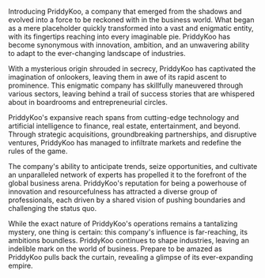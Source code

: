 Introducing PriddyKoo, a company that emerged from the shadows and evolved into a force to be reckoned with in the business world. What began as a mere placeholder quickly transformed into a vast and enigmatic entity, with its fingertips reaching into every imaginable pie. PriddyKoo has become synonymous with innovation, ambition, and an unwavering ability to adapt to the ever-changing landscape of industries.

With a mysterious origin shrouded in secrecy, PriddyKoo has captivated the imagination of onlookers, leaving them in awe of its rapid ascent to prominence. This enigmatic company has skillfully maneuvered through various sectors, leaving behind a trail of success stories that are whispered about in boardrooms and entrepreneurial circles.

PriddyKoo's expansive reach spans from cutting-edge technology and artificial intelligence to finance, real estate, entertainment, and beyond. Through strategic acquisitions, groundbreaking partnerships, and disruptive ventures, PriddyKoo has managed to infiltrate markets and redefine the rules of the game.

The company's ability to anticipate trends, seize opportunities, and cultivate an unparalleled network of experts has propelled it to the forefront of the global business arena. PriddyKoo's reputation for being a powerhouse of innovation and resourcefulness has attracted a diverse group of professionals, each driven by a shared vision of pushing boundaries and challenging the status quo.

While the exact nature of PriddyKoo's operations remains a tantalizing mystery, one thing is certain: this company's influence is far-reaching, its ambitions boundless. PriddyKoo continues to shape industries, leaving an indelible mark on the world of business. Prepare to be amazed as PriddyKoo pulls back the curtain, revealing a glimpse of its ever-expanding empire.
